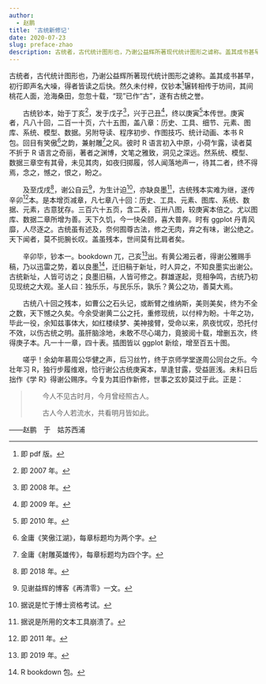 ```yaml
---
author: 
  - 赵鹏
title: '古统新修记'
date: 2020-07-23
slug: preface-zhao
description: 古统者，古代统计图形也，乃谢公益辉所著现代统计图形之谑称。盖其成书甚早，初行即声名大噪，得者皆读之后快。然久未付梓，仅钞本辗转相传于坊间，其间桃花人面，沧海桑田，忽忽十载，“现”已作“古”，遂有古统之誉......
---
```



古统者，古代统计图形也，乃谢公益辉所著现代统计图形之谑称。盖其成书甚早，初行即声名大噪，得者皆读之后快。然久未付梓，仅钞本[^pdf]辗转相传于坊间，其间桃花人面，沧海桑田，忽忽十载，“现”已作“古”，遂有古统之誉。

　　古统钞本，始于丁亥[^2007]，发于戊子[^2008]，兴于己丑[^2009]，终以庚寅[^2010]本传世。庚寅者，凡八十回，二百一十页，六十五图，盖八章：历史、工具、细节、元素、图库、系统、模型、数据。另附导读、程序初步、作图技巧、统计动画、本书 R 包。回目有笑傲[^xiaoao]之韵，兼射雕[^shediao]之风。彼时 R 语言初入中原，小荷乍露，读者莫不折于 R 语言之奇丽，著者之渊博，文笔之雅致，洞见之深远。然系统、模型、数据三章空有其骨，未见其肉，如夜归掷履，邻人闻落地声一，待其二者，终不得焉，念之，憾之，恨之，盼之。

　　及至戊戌[^2018]，谢公自云[^blog]，为生计迫[^phd]，亦缺良墨[^lyx]，古统残本实难为继，遂传辛卯[^2011]本。是本增页减章，凡七章八十回：历史、工具、元素、图库、系统、数据、元素，古意犹存。三百六十五页，含二表，百卅八图，较庚寅本倍之。尤以图库、数据二章所增为善。天下久饥，今一快朵颐，喜大普奔。时有 ggplot 丹青风靡，人尽逐之。古统虽有述及，奈何囿尊古法，修之无肉，弃之有味，谢公绝之。 天下闻者，莫不扼腕长叹。盖虽残本，世间莫有比肩者矣。

　　辛卯毕，钞本一。bookdown 兀，己亥[^2019]出。有黄公湘云者，得谢公雅赐手稿，乃以迅雷之势，着以良墨[^bookdown]，迁旧稿于新址，时人异之，不知良墨实出谢公。古统新址，人皆可访之；良墨旧稿，人皆可修之。群雄遂起，竞相争鸣，古统乃初见现统之大观。圣人曰：独乐乐，与民乐乐，孰乐？黄公之功，善莫大焉。

　　古统八十回之残本，如曹公之石头记，或断臂之维纳斯，美则美矣，终为不全之数，天下憾之久矣。今余受谢黄二公之托，重修现统，以付梓为盼。十年之功，毕此一役，余知兹事体大，如红楼续梦、美神接臂，受命以来，夙夜忧叹，恐托付不效，以伤古统之明。虽肝脑涂地，未敢不尽心竭力，竟披阅十载，增删五次，终得庚子本。凡一十一章，四十表。插图皆以 ggplot 新绘，增至百五十图。

　　嗟乎！余幼年慕周公华健之声，后习丝竹，终于京师学堂遂周公同台之乐。今壮年习 R，独行步履维艰，恰行谢公古统庚寅本，旱逢甘露，受益匪浅。未料日后拙作《学 R》得谢公赐序。今复为其旧作新修，世事之玄妙莫过于此。正是：

> 　　今人不见古时月，今月曾经照古人。
>
> 　　古人今人若流水，共看明月皆如此。

——赵鹏　于　姑苏西浦

[^pdf]: 即 pdf 版。
[^2007]: 即 2007 年。
[^2008]: 即 2008 年。
[^2009]: 即 2009 年。
[^2010]: 即 2010 年。
[^xiaoao]: 金庸《笑傲江湖》，每章标题均为两个字。
[^shediao]: 金庸《射雕英雄传》，每章标题均为四个字。
[^2018]: 即 2018 年。
[^blog]: 见谢益辉的博客《再清零》一文。
[^phd]: 据说是忙于博士资格考试。
[^lyx]: 据说是所用的文本工具崩溃了。
[^2011]: 即 2011 年。
[^2019]: 即 2019 年。
[^bookdown]: R bookdown 包。
